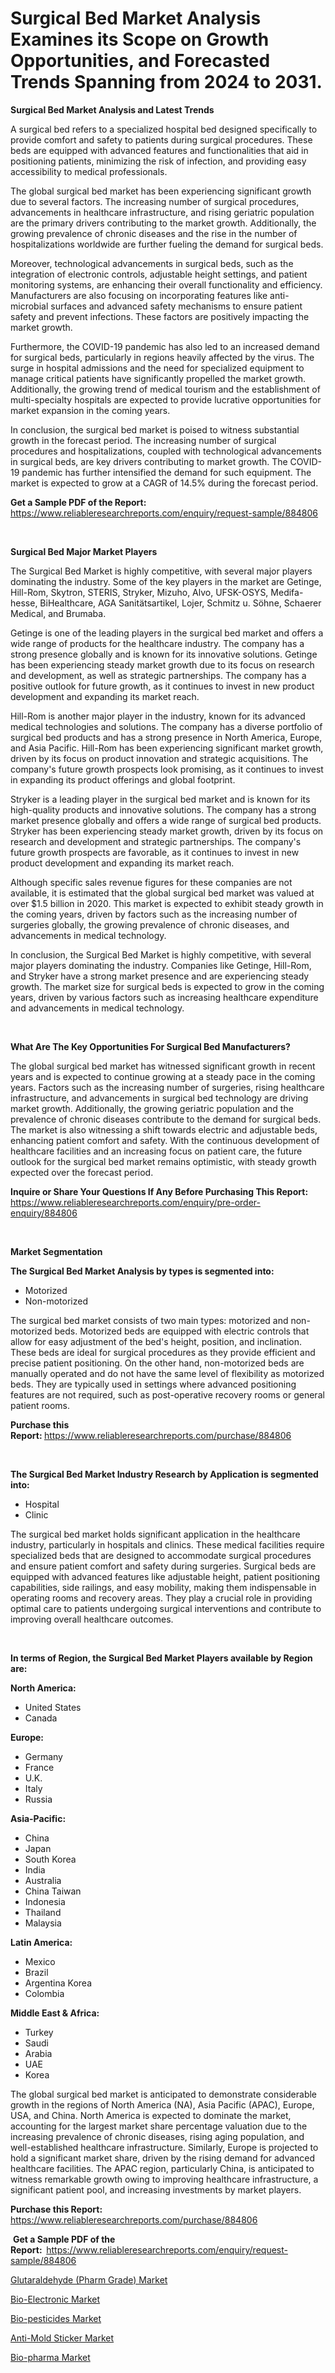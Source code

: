 <p><h1>Surgical Bed Market Analysis Examines its Scope on Growth Opportunities, and Forecasted Trends Spanning from 2024 to 2031.</h1></p><p><strong>Surgical Bed Market Analysis and Latest Trends</strong></p>
<p><p>A surgical bed refers to a specialized hospital bed designed specifically to provide comfort and safety to patients during surgical procedures. These beds are equipped with advanced features and functionalities that aid in positioning patients, minimizing the risk of infection, and providing easy accessibility to medical professionals.</p><p>The global surgical bed market has been experiencing significant growth due to several factors. The increasing number of surgical procedures, advancements in healthcare infrastructure, and rising geriatric population are the primary drivers contributing to the market growth. Additionally, the growing prevalence of chronic diseases and the rise in the number of hospitalizations worldwide are further fueling the demand for surgical beds.</p><p>Moreover, technological advancements in surgical beds, such as the integration of electronic controls, adjustable height settings, and patient monitoring systems, are enhancing their overall functionality and efficiency. Manufacturers are also focusing on incorporating features like anti-microbial surfaces and advanced safety mechanisms to ensure patient safety and prevent infections. These factors are positively impacting the market growth.</p><p>Furthermore, the COVID-19 pandemic has also led to an increased demand for surgical beds, particularly in regions heavily affected by the virus. The surge in hospital admissions and the need for specialized equipment to manage critical patients have significantly propelled the market growth. Additionally, the growing trend of medical tourism and the establishment of multi-specialty hospitals are expected to provide lucrative opportunities for market expansion in the coming years.</p><p>In conclusion, the surgical bed market is poised to witness substantial growth in the forecast period. The increasing number of surgical procedures and hospitalizations, coupled with technological advancements in surgical beds, are key drivers contributing to market growth. The COVID-19 pandemic has further intensified the demand for such equipment. The market is expected to grow at a CAGR of 14.5% during the forecast period.</p></p>
<p><strong>Get a Sample PDF of the Report:&nbsp;</strong> <a href="https://www.reliableresearchreports.com/enquiry/request-sample/884806">https://www.reliableresearchreports.com/enquiry/request-sample/884806</a></p>
<p>&nbsp;</p>
<p><strong>Surgical Bed Major Market Players</strong></p>
<p><p>The Surgical Bed Market is highly competitive, with several major players dominating the industry. Some of the key players in the market are Getinge, Hill-Rom, Skytron, STERIS, Stryker, Mizuho, Alvo, UFSK-OSYS, Medifa-hesse, BiHealthcare, AGA Sanitätsartikel, Lojer, Schmitz u. Söhne, Schaerer Medical, and Brumaba.</p><p>Getinge is one of the leading players in the surgical bed market and offers a wide range of products for the healthcare industry. The company has a strong presence globally and is known for its innovative solutions. Getinge has been experiencing steady market growth due to its focus on research and development, as well as strategic partnerships. The company has a positive outlook for future growth, as it continues to invest in new product development and expanding its market reach.</p><p>Hill-Rom is another major player in the industry, known for its advanced medical technologies and solutions. The company has a diverse portfolio of surgical bed products and has a strong presence in North America, Europe, and Asia Pacific. Hill-Rom has been experiencing significant market growth, driven by its focus on product innovation and strategic acquisitions. The company's future growth prospects look promising, as it continues to invest in expanding its product offerings and global footprint.</p><p>Stryker is a leading player in the surgical bed market and is known for its high-quality products and innovative solutions. The company has a strong market presence globally and offers a wide range of surgical bed products. Stryker has been experiencing steady market growth, driven by its focus on research and development and strategic partnerships. The company's future growth prospects are favorable, as it continues to invest in new product development and expanding its market reach.</p><p>Although specific sales revenue figures for these companies are not available, it is estimated that the global surgical bed market was valued at over $1.5 billion in 2020. This market is expected to exhibit steady growth in the coming years, driven by factors such as the increasing number of surgeries globally, the growing prevalence of chronic diseases, and advancements in medical technology.</p><p>In conclusion, the Surgical Bed Market is highly competitive, with several major players dominating the industry. Companies like Getinge, Hill-Rom, and Stryker have a strong market presence and are experiencing steady growth. The market size for surgical beds is expected to grow in the coming years, driven by various factors such as increasing healthcare expenditure and advancements in medical technology.</p></p>
<p>&nbsp;</p>
<p><strong>What Are The Key Opportunities For Surgical Bed Manufacturers?</strong></p>
<p><p>The global surgical bed market has witnessed significant growth in recent years and is expected to continue growing at a steady pace in the coming years. Factors such as the increasing number of surgeries, rising healthcare infrastructure, and advancements in surgical bed technology are driving market growth. Additionally, the growing geriatric population and the prevalence of chronic diseases contribute to the demand for surgical beds. The market is also witnessing a shift towards electric and adjustable beds, enhancing patient comfort and safety. With the continuous development of healthcare facilities and an increasing focus on patient care, the future outlook for the surgical bed market remains optimistic, with steady growth expected over the forecast period.</p></p>
<p><strong>Inquire or Share Your Questions If Any Before Purchasing This Report:</strong> <a href="https://www.reliableresearchreports.com/enquiry/pre-order-enquiry/884806">https://www.reliableresearchreports.com/enquiry/pre-order-enquiry/884806</a></p>
<p>&nbsp;</p>
<p><strong>Market Segmentation</strong></p>
<p><strong>The Surgical Bed Market Analysis by types is segmented into:</strong></p>
<p><ul><li>Motorized</li><li>Non-motorized</li></ul></p>
<p><p>The surgical bed market consists of two main types: motorized and non-motorized beds. Motorized beds are equipped with electric controls that allow for easy adjustment of the bed's height, position, and inclination. These beds are ideal for surgical procedures as they provide efficient and precise patient positioning. On the other hand, non-motorized beds are manually operated and do not have the same level of flexibility as motorized beds. They are typically used in settings where advanced positioning features are not required, such as post-operative recovery rooms or general patient rooms.</p></p>
<p><strong>Purchase this Report:&nbsp;</strong><a href="https://www.reliableresearchreports.com/purchase/884806">https://www.reliableresearchreports.com/purchase/884806</a></p>
<p>&nbsp;</p>
<p><strong>The Surgical Bed Market Industry Research by Application is segmented into:</strong></p>
<p><ul><li>Hospital</li><li>Clinic</li></ul></p>
<p><p>The surgical bed market holds significant application in the healthcare industry, particularly in hospitals and clinics. These medical facilities require specialized beds that are designed to accommodate surgical procedures and ensure patient comfort and safety during surgeries. Surgical beds are equipped with advanced features like adjustable height, patient positioning capabilities, side railings, and easy mobility, making them indispensable in operating rooms and recovery areas. They play a crucial role in providing optimal care to patients undergoing surgical interventions and contribute to improving overall healthcare outcomes.</p></p>
<p>&nbsp;</p>
<p><strong>In terms of Region, the Surgical Bed Market Players available by Region are:</strong></p>
<p>
    <p> <strong> North America: </strong>
        <ul>
            <li>United States</li>
            <li>Canada</li>
        </ul>
        </p> 
    <p> <strong> Europe: </strong>
        <ul>
            <li>Germany</li>
            <li>France</li>
            <li>U.K.</li>
            <li>Italy</li>
            <li>Russia</li>
        </ul>
        </p> 
    <p> <strong> Asia-Pacific: </strong>
        <ul>
            <li>China</li>
            <li>Japan</li>
            <li>South Korea</li>
            <li>India</li>
            <li>Australia</li>
            <li>China Taiwan</li>
            <li>Indonesia</li>
            <li>Thailand</li>
            <li>Malaysia</li>
        </ul>
        </p> 
    <p> <strong> Latin America: </strong>
        <ul>
            <li>Mexico</li>
            <li>Brazil</li>
            <li>Argentina Korea</li>
            <li>Colombia</li>
        </ul>
        </p> 
    <p> <strong> Middle East & Africa: </strong>
        <ul>
            <li>Turkey</li>
            <li>Saudi</li>
            <li>Arabia</li>
            <li>UAE</li>
            <li>Korea</li>
        </ul>
    </p>
    </p>
<p><p>The global surgical bed market is anticipated to demonstrate considerable growth in the regions of North America (NA), Asia Pacific (APAC), Europe, USA, and China. North America is expected to dominate the market, accounting for the largest market share percentage valuation due to the increasing prevalence of chronic diseases, rising aging population, and well-established healthcare infrastructure. Similarly, Europe is projected to hold a significant market share, driven by the rising demand for advanced healthcare facilities. The APAC region, particularly China, is anticipated to witness remarkable growth owing to improving healthcare infrastructure, a significant patient pool, and increasing investments by market players.</p></p>
<p><strong>Purchase this Report: </strong><a href="https://www.reliableresearchreports.com/purchase/884806">https://www.reliableresearchreports.com/purchase/884806</a></p>
<p>&nbsp;<strong>Get a Sample PDF of the Report:&nbsp;&nbsp;</strong><a href="https://www.reliableresearchreports.com/enquiry/request-sample/884806">https://www.reliableresearchreports.com/enquiry/request-sample/884806</a></p>
<p><strong></strong></p>
<p><p><a href="https://issuu.com/reportprime-2/docs/glutaraldehyde-pharm-grade-market-size-2030.pptx">Glutaraldehyde (Pharm Grade) Market</a></p><p><a href="https://issuu.com/reportprime-2/docs/bio-electronic-market-size-2030.pptx">Bio-Electronic Market</a></p><p><a href="https://issuu.com/reportprime-2/docs/bio-pesticides-market-size-2030.pptx">Bio-pesticides Market</a></p><p><a href="https://issuu.com/reportprime-2/docs/anti-mold-sticker-market-size-2030.pptx">Anti-Mold Sticker Market</a></p><p><a href="https://issuu.com/reportprime-2/docs/bio-pharma-market-size-2030.pptx">Bio-pharma Market</a></p></p>